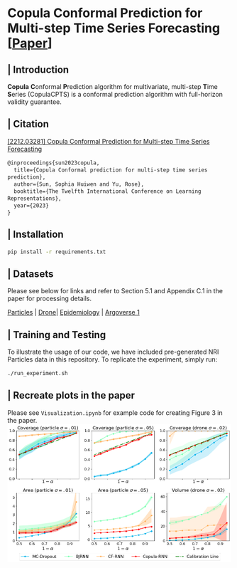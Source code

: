 # Copula Conformal Prediction for Multi-step Time Series Forecasting [[Paper](https://arxiv.org/abs/2212.03281)]



## | Introduction

**Copula**  **C**onformal **P**rediction algorithm for multivariate, multi-step **T**ime **S**eries (CopulaCPTS) is a conformal prediction algorithm with full-horizon validity guarantee. 

## | Citation

[[2212.03281] Copula Conformal Prediction for Multi-step Time Series Forecasting](https://arxiv.org/abs/2212.03281)

```
@inproceedings{sun2023copula,
  title={Copula Conformal prediction for multi-step time series prediction},
  author={Sun, Sophia Huiwen and Yu, Rose},
  booktitle={The Twelfth International Conference on Learning Representations},
  year={2023}
}
```

## | Installation


```bash
pip install -r requirements.txt
```

## | Datasets

Please see below for links and refer to Section 5.1 and Appendix C.1 in the paper for processing details. 

[Particles](https://github.com/mitmul/chainer-nri) | [Drone](https://github.com/AtsushiSakai/PythonRobotics)| [Epidemiology](https://coronavirus.data.gov.uk/details/download) | [Argoverse 1](https://www.argoverse.org/av1.html)



## | Training and Testing

To illustrate the usage of our code, we have included pre-generated NRI Particles data in this repository. To replicate the experiment, simply run:

```bash
./run_experiment.sh
```

## | Recreate plots in the paper

Please see ```Visualization.ipynb``` for example code for creating Figure 3 in the paper.
![fig](fig3.png)
